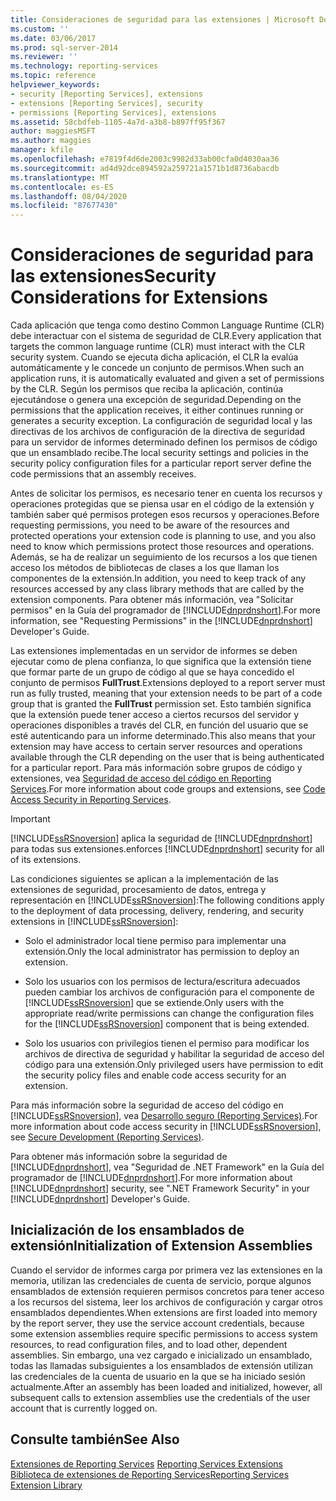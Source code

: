```yaml
---
title: Consideraciones de seguridad para las extensiones | Microsoft Docs
ms.custom: ''
ms.date: 03/06/2017
ms.prod: sql-server-2014
ms.reviewer: ''
ms.technology: reporting-services
ms.topic: reference
helpviewer_keywords:
- security [Reporting Services], extensions
- extensions [Reporting Services], security
- permissions [Reporting Services], extensions
ms.assetid: 58cbdfeb-1105-4a7d-a3b8-b897ff95f367
author: maggiesMSFT
ms.author: maggies
manager: kfile
ms.openlocfilehash: e7819f4d6de2003c9982d33ab00cfa0d4030aa36
ms.sourcegitcommit: ad4d92dce894592a259721a1571b1d8736abacdb
ms.translationtype: MT
ms.contentlocale: es-ES
ms.lasthandoff: 08/04/2020
ms.locfileid: "87677430"
---
```

# <a name="security-considerations-for-extensions"></a><span data-ttu-id="a618f-102">Consideraciones de seguridad para las extensiones</span><span class="sxs-lookup"><span data-stu-id="a618f-102">Security Considerations for Extensions</span></span>
  <span data-ttu-id="a618f-103">Cada aplicación que tenga como destino Common Language Runtime (CLR) debe interactuar con el sistema de seguridad de CLR.</span><span class="sxs-lookup"><span data-stu-id="a618f-103">Every application that targets the common language runtime (CLR) must interact with the CLR security system.</span></span> <span data-ttu-id="a618f-104">Cuando se ejecuta dicha aplicación, el CLR la evalúa automáticamente y le concede un conjunto de permisos.</span><span class="sxs-lookup"><span data-stu-id="a618f-104">When such an application runs, it is automatically evaluated and given a set of permissions by the CLR.</span></span> <span data-ttu-id="a618f-105">Según los permisos que reciba la aplicación, continúa ejecutándose o genera una excepción de seguridad.</span><span class="sxs-lookup"><span data-stu-id="a618f-105">Depending on the permissions that the application receives, it either continues running or generates a security exception.</span></span> <span data-ttu-id="a618f-106">La configuración de seguridad local y las directivas de los archivos de configuración de la directiva de seguridad para un servidor de informes determinado definen los permisos de código que un ensamblado recibe.</span><span class="sxs-lookup"><span data-stu-id="a618f-106">The local security settings and policies in the security policy configuration files for a particular report server define the code permissions that an assembly receives.</span></span>  
  
 <span data-ttu-id="a618f-107">Antes de solicitar los permisos, es necesario tener en cuenta los recursos y operaciones protegidas que se piensa usar en el código de la extensión y también saber qué permisos protegen esos recursos y operaciones.</span><span class="sxs-lookup"><span data-stu-id="a618f-107">Before requesting permissions, you need to be aware of the resources and protected operations your extension code is planning to use, and you also need to know which permissions protect those resources and operations.</span></span> <span data-ttu-id="a618f-108">Además, se ha de realizar un seguimiento de los recursos a los que tienen acceso los métodos de bibliotecas de clases a los que llaman los componentes de la extensión.</span><span class="sxs-lookup"><span data-stu-id="a618f-108">In addition, you need to keep track of any resources accessed by any class library methods that are called by the extension components.</span></span> <span data-ttu-id="a618f-109">Para obtener más información, vea "Solicitar permisos" en la Guía del programador de [!INCLUDE[dnprdnshort](../../includes/dnprdnshort-md.md)].</span><span class="sxs-lookup"><span data-stu-id="a618f-109">For more information, see "Requesting Permissions" in the [!INCLUDE[dnprdnshort](../../includes/dnprdnshort-md.md)] Developer's Guide.</span></span>  
  
 <span data-ttu-id="a618f-110">Las extensiones implementadas en un servidor de informes se deben ejecutar como de plena confianza, lo que significa que la extensión tiene que formar parte de un grupo de código al que se haya concedido el conjunto de permisos **FullTrust**.</span><span class="sxs-lookup"><span data-stu-id="a618f-110">Extensions deployed to a report server must run as fully trusted, meaning that your extension needs to be part of a code group that is granted the **FullTrust** permission set.</span></span> <span data-ttu-id="a618f-111">Esto también significa que la extensión puede tener acceso a ciertos recursos del servidor y operaciones disponibles a través del CLR, en función del usuario que se esté autenticando para un informe determinado.</span><span class="sxs-lookup"><span data-stu-id="a618f-111">This also means that your extension may have access to certain server resources and operations available through the CLR depending on the user that is being authenticated for a particular report.</span></span> <span data-ttu-id="a618f-112">Para más información sobre grupos de código y extensiones, vea [Seguridad de acceso del código en Reporting Services](secure-development/code-access-security-in-reporting-services.md).</span><span class="sxs-lookup"><span data-stu-id="a618f-112">For more information about code groups and extensions, see [Code Access Security in Reporting Services](secure-development/code-access-security-in-reporting-services.md).</span></span>  
  
> [!IMPORTANT]  
>  [!INCLUDE[ssRSnoversion](../../includes/ssrsnoversion-md.md)] <span data-ttu-id="a618f-113">aplica la seguridad de [!INCLUDE[dnprdnshort](../../includes/dnprdnshort-md.md)] para todas sus extensiones.</span><span class="sxs-lookup"><span data-stu-id="a618f-113">enforces [!INCLUDE[dnprdnshort](../../includes/dnprdnshort-md.md)] security for all of its extensions.</span></span>  
  
 <span data-ttu-id="a618f-114">Las condiciones siguientes se aplican a la implementación de las extensiones de seguridad, procesamiento de datos, entrega y representación en [!INCLUDE[ssRSnoversion](../../includes/ssrsnoversion-md.md)]:</span><span class="sxs-lookup"><span data-stu-id="a618f-114">The following conditions apply to the deployment of data processing, delivery, rendering, and security extensions in [!INCLUDE[ssRSnoversion](../../includes/ssrsnoversion-md.md)]:</span></span>  
  
-   <span data-ttu-id="a618f-115">Solo el administrador local tiene permiso para implementar una extensión.</span><span class="sxs-lookup"><span data-stu-id="a618f-115">Only the local administrator has permission to deploy an extension.</span></span>  
  
-   <span data-ttu-id="a618f-116">Solo los usuarios con los permisos de lectura/escritura adecuados pueden cambiar los archivos de configuración para el componente de [!INCLUDE[ssRSnoversion](../../includes/ssrsnoversion-md.md)] que se extiende.</span><span class="sxs-lookup"><span data-stu-id="a618f-116">Only users with the appropriate read/write permissions can change the configuration files for the [!INCLUDE[ssRSnoversion](../../includes/ssrsnoversion-md.md)] component that is being extended.</span></span>  
  
-   <span data-ttu-id="a618f-117">Solo los usuarios con privilegios tienen el permiso para modificar los archivos de directiva de seguridad y habilitar la seguridad de acceso del código para una extensión.</span><span class="sxs-lookup"><span data-stu-id="a618f-117">Only privileged users have permission to edit the security policy files and enable code access security for an extension.</span></span>  
  
 <span data-ttu-id="a618f-118">Para más información sobre la seguridad de acceso del código en [!INCLUDE[ssRSnoversion](../../includes/ssrsnoversion-md.md)], vea [Desarrollo seguro &#40;Reporting Services&#41;](secure-development/secure-development-reporting-services.md).</span><span class="sxs-lookup"><span data-stu-id="a618f-118">For more information about code access security in [!INCLUDE[ssRSnoversion](../../includes/ssrsnoversion-md.md)], see [Secure Development &#40;Reporting Services&#41;](secure-development/secure-development-reporting-services.md).</span></span>  
  
 <span data-ttu-id="a618f-119">Para obtener más información sobre la seguridad de [!INCLUDE[dnprdnshort](../../includes/dnprdnshort-md.md)], vea "Seguridad de .NET Framework" en la Guía del programador de [!INCLUDE[dnprdnshort](../../includes/dnprdnshort-md.md)].</span><span class="sxs-lookup"><span data-stu-id="a618f-119">For more information about [!INCLUDE[dnprdnshort](../../includes/dnprdnshort-md.md)] security, see ".NET Framework Security" in your [!INCLUDE[dnprdnshort](../../includes/dnprdnshort-md.md)] Developer's Guide.</span></span>  
  
## <a name="initialization-of-extension-assemblies"></a><span data-ttu-id="a618f-120">Inicialización de los ensamblados de extensión</span><span class="sxs-lookup"><span data-stu-id="a618f-120">Initialization of Extension Assemblies</span></span>  
 <span data-ttu-id="a618f-121">Cuando el servidor de informes carga por primera vez las extensiones en la memoria, utilizan las credenciales de cuenta de servicio, porque algunos ensamblados de extensión requieren permisos concretos para tener acceso a los recursos del sistema, leer los archivos de configuración y cargar otros ensamblados dependientes.</span><span class="sxs-lookup"><span data-stu-id="a618f-121">When extensions are first loaded into memory by the report server, they use the service account credentials, because some extension assemblies require specific permissions to access system resources, to read configuration files, and to load other, dependent assemblies.</span></span> <span data-ttu-id="a618f-122">Sin embargo, una vez cargado e inicializado un ensamblado, todas las llamadas subsiguientes a los ensamblados de extensión utilizan las credenciales de la cuenta de usuario en la que se ha iniciado sesión actualmente.</span><span class="sxs-lookup"><span data-stu-id="a618f-122">After an assembly has been loaded and initialized, however, all subsequent calls to extension assemblies use the credentials of the user account that is currently logged on.</span></span>  
  
## <a name="see-also"></a><span data-ttu-id="a618f-123">Consulte también</span><span class="sxs-lookup"><span data-stu-id="a618f-123">See Also</span></span>  
 <span data-ttu-id="a618f-124">[Extensiones de Reporting Services](reporting-services-extensions.md) </span><span class="sxs-lookup"><span data-stu-id="a618f-124">[Reporting Services Extensions](reporting-services-extensions.md) </span></span>  
 [<span data-ttu-id="a618f-125">Biblioteca de extensiones de Reporting Services</span><span class="sxs-lookup"><span data-stu-id="a618f-125">Reporting Services Extension Library</span></span>](reporting-services-extension-library.md)  
  
  
